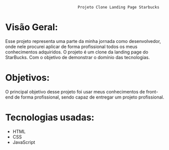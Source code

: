 
                                    Projeto Clone Landing Page Starbucks

# Visão Geral:

Esse projeto representa uma parte da minha jornada como desenvolvedor, onde nele procurei aplicar de forma profissional todos os meus conhecimentos adquiridos. O projeto é um clone da landing page do StarBucks. Com o objetivo de demonstrar o domínio das tecnologias.

# Objetivos:

O principal objetivo desse projeto foi usar meus conhecimentos de front-end de forma profissional, sendo capaz de entregar um projeto profissional.

# Tecnologias usadas:

- HTML
- CSS
- JavaScript
